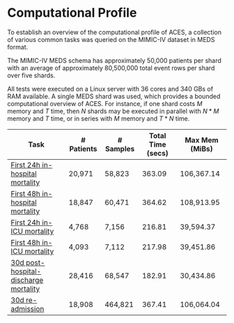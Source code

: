 # Computational Profile

To establish an overview of the computational profile of ACES, a collection of various common tasks was queried on the MIMIC-IV dataset in MEDS format.

The MIMIC-IV MEDS schema has approximately 50,000 patients per shard with an average of approximately 80,500,000 total event rows per shard over five shards.

All tests were executed on a Linux server with 36 cores and 340 GBs of RAM available. A single MEDS shard was used, which provides a bounded computational overview of ACES. For instance, if one shard costs $M$ memory and $T$ time, then $N$ shards may be executed in parallel with $N*M$ memory and $T$ time, or in series with $M$ memory and $T*N$ time.

| Task                                                                                                                                                                                  | # Patients | # Samples | Total Time (secs) | Max Mem (MiBs) |
| ------------------------------------------------------------------------------------------------------------------------------------------------------------------------------------- | ---------- | --------- | ----------------- | -------------- |
| [First 24h in-hospital mortality](https://github.com/mmcdermott/PIE_MD/blob/e94189864080f957fcf2b7416c1dde401dfe4c15/tasks/MIMIC-IV/mortality/in_hospital/first_24h.yaml)             | 20,971     | 58,823    | 363.09            | 106,367.14     |
| [First 48h in-hospital mortality](https://github.com/mmcdermott/PIE_MD/blob/e94189864080f957fcf2b7416c1dde401dfe4c15/tasks/MIMIC-IV/mortality/in_hospital/first_48h.yaml)             | 18,847     | 60,471    | 364.62            | 108,913.95     |
| [First 24h in-ICU mortality](https://github.com/mmcdermott/PIE_MD/blob/e94189864080f957fcf2b7416c1dde401dfe4c15/tasks/MIMIC-IV/mortality/in_icu/first_24h.yaml)                       | 4,768      | 7,156     | 216.81            | 39,594.37      |
| [First 48h in-ICU mortality](https://github.com/mmcdermott/PIE_MD/blob/e94189864080f957fcf2b7416c1dde401dfe4c15/tasks/MIMIC-IV/mortality/in_icu/first_48h.yaml)                       | 4,093      | 7,112     | 217.98            | 39,451.86      |
| [30d post-hospital-discharge mortality](https://github.com/mmcdermott/PIE_MD/blob/e94189864080f957fcf2b7416c1dde401dfe4c15/tasks/MIMIC-IV/mortality/post_hospital_discharge/30d.yaml) | 28,416     | 68,547    | 182.91            | 30,434.86      |
| [30d re-admission](https://github.com/mmcdermott/PIE_MD/blob/e94189864080f957fcf2b7416c1dde401dfe4c15/tasks/MIMIC-IV/readmission/30d.yaml)                                            | 18,908     | 464,821   | 367.41            | 106,064.04     |
